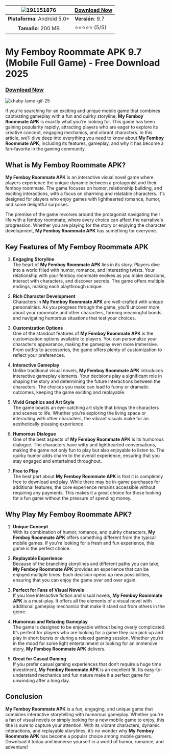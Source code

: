 |![191151876](https://github.com/user-attachments/assets/cabb9a1e-d047-4582-b92d-a6731132b3d4)|<a href="https://apkmia.com/my-femboy-roommate/">Download Now</a>|
|:-----------------------------------------------------:|----------------------------|
| **Plataforma**: Android 5.0+                          | **Versión**: 9.7           |
| **Tamaño**: 200 MB                                    | ⭐⭐⭐⭐⭐ (5/5)               | 

# My Femboy Roommate APK 9.7 (Mobile Full Game) - Free Download 2025

### <a href="https://apkmia.com/my-femboy-roommate/">Download Now</a>

![khaby-lame-gif-25](https://github.com/user-attachments/assets/094aaaf4-50a2-4186-99ea-ffb80d437f44)

If you're searching for an exciting and unique mobile game that combines captivating gameplay with a fun and quirky storyline, **My Femboy Roommate APK** is exactly what you're looking for. This game has been gaining popularity rapidly, attracting players who are eager to explore its creative concept, engaging mechanics, and vibrant characters. In this article, we’ll dive deep into everything you need to know about **My Femboy Roommate APK**, including its features, gameplay, and why it has become a fan-favorite in the gaming community.

## What is **My Femboy Roommate APK**?

**My Femboy Roommate APK** is an interactive visual novel game where players experience the unique dynamic between a protagonist and their femboy roommate. The game focuses on humor, relationship building, and exciting interactions, with a focus on charming and relatable characters. It's designed for players who enjoy games with lighthearted romance, humor, and some delightful surprises.

The premise of the game revolves around the protagonist navigating their life with a femboy roommate, where every choice can affect the narrative's progression. Whether you are playing for the story or enjoying the character development, **My Femboy Roommate APK** has something for everyone.

## Key Features of **My Femboy Roommate APK**

1. **Engaging Storyline**  
   The heart of **My Femboy Roommate APK** lies in its story. Players dive into a world filled with humor, romance, and interesting twists. Your relationship with your femboy roommate evolves as you make decisions, interact with characters, and discover secrets. The game offers multiple endings, making each playthrough unique.

2. **Rich Character Development**  
   Characters in **My Femboy Roommate APK** are well-crafted with unique personalities. As you progress through the game, you’ll uncover more about your roommate and other characters, forming meaningful bonds and navigating humorous situations that test your choices.

3. **Customization Options**  
   One of the standout features of **My Femboy Roommate APK** is the customization options available to players. You can personalize your character’s appearance, making the gameplay even more immersive. From outfits to accessories, the game offers plenty of customization to reflect your preferences.

4. **Interactive Gameplay**  
   Unlike traditional visual novels, **My Femboy Roommate APK** introduces interactive gameplay elements. Your decisions play a significant role in shaping the story and determining the future interactions between the characters. The choices you make can lead to funny or dramatic outcomes, keeping the game exciting and replayable.

5. **Vivid Graphics and Art Style**  
   The game boasts an eye-catching art style that brings the characters and scenes to life. Whether you’re exploring the living space or interacting with other characters, the vibrant visuals make for an aesthetically pleasing experience.

6. **Humorous Dialogue**  
   One of the best aspects of **My Femboy Roommate APK** is its humorous dialogue. The characters have witty and lighthearted conversations, making the game not only fun to play but also enjoyable to listen to. The quirky humor adds charm to the overall experience, ensuring that you stay engaged and entertained throughout.

7. **Free to Play**  
   The best part about **My Femboy Roommate APK** is that it is completely free to download and play. While there may be in-game purchases for additional features, the core experience remains accessible without requiring any payments. This makes it a great choice for those looking for a fun game without the pressure of spending money.

## Why Play **My Femboy Roommate APK**?

1. **Unique Concept**  
   With its combination of humor, romance, and quirky characters, **My Femboy Roommate APK** offers something different from the typical mobile games. If you're looking for a fresh and fun experience, this game is the perfect choice.

2. **Replayable Experience**  
   Because of the branching storylines and different paths you can take, **My Femboy Roommate APK** provides an experience that can be enjoyed multiple times. Each decision opens up new possibilities, ensuring that you can enjoy the game over and over again.

3. **Perfect for Fans of Visual Novels**  
   If you love interactive fiction and visual novels, **My Femboy Roommate APK** is a must-play. It offers all the elements of a visual novel with additional gameplay mechanics that make it stand out from others in the genre.

4. **Humorous and Relaxing Gameplay**  
   The game is designed to be enjoyable without being overly complicated. It’s perfect for players who are looking for a game they can pick up and play in short bursts or during a relaxed gaming session. Whether you’re in the mood for some light entertainment or looking for an immersive story, **My Femboy Roommate APK** delivers.

5. **Great for Casual Gaming**  
   If you prefer casual gaming experiences that don’t require a huge time investment, **My Femboy Roommate APK** is an excellent fit. Its easy-to-understand mechanics and fun nature make it a perfect game for unwinding after a long day.

## Conclusion

**My Femboy Roommate APK** is a fun, engaging, and unique game that combines interactive storytelling with humorous gameplay. Whether you're a fan of visual novels or simply looking for a new mobile game to enjoy, this title is sure to capture your attention. With its vibrant characters, dynamic interactions, and replayable storylines, it’s no wonder why **My Femboy Roommate APK** has become a popular choice among mobile gamers. Download it today and immerse yourself in a world of humor, romance, and adventure!

